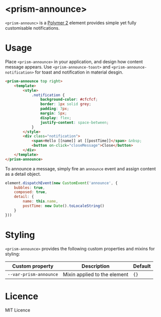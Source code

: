 # \<prism-announce\>

`<prism-announc>` is a [Polymer 2](http://polymer-project.org/) element provides simple yet fully customisable notifications.

# Usage

Place `<prism-announce>` in your application, and design how content message appears. Use `<prism-announce-toast>` and `<prism-announce-notification>` for toast and notification in material desgin.

```html
<prism-announce top right>
    <template>
        <style>
            .notification {
                background-color: #cfcfcf;
                border: 1px solid grey;
                padding: 7px;
                margin: 5px;
                display: flex;
                justify-content: space-between;
            }
        </style>
        <div class="notification">
            <span>Hello [[name]] at [[postTime]]</span> &nbsp;
            <button on-click="closeMessage">Close</button>
        </div>
    </template>
</prism-announce>
```
To announce a message, simply fire an `announce` event and assign content as a detail object. 

```javascript
element.dispatchEvent(new CustomEvent('announce', {
    bubbles: true,
    composed: true,
    detail: {
        name: this.name,
        postTime: new Date().toLocaleString()
    }
}))
```

# Styling

`<prism-announce>` provides the following custom properties and mixins for styling:

Custom property | Description | Default
----------------|-------------|----------
`--var-prism-announce` | Mixin applied to the element | `{}`

# Licence

MIT Licence